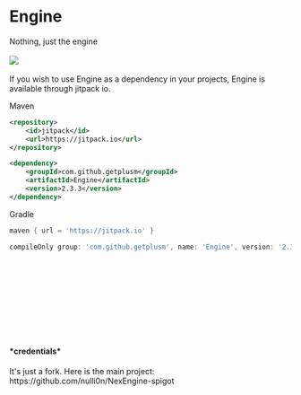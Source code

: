 # Engine
Nothing, just the engine
<br><br>
[![](https://jitpack.io/v/getplusm/Engine.svg)](https://jitpack.io/#getplusm/Engine)
<br><br>
If you wish to use Engine as a dependency in your projects, Engine is available through jitpack io.

Maven
```xml
<repository>
    <id>jitpack</id>
    <url>https://jitpack.io</url>
</repository>

<dependency>
    <groupId>com.github.getplusm</groupId>
    <artifactId>Engine</artifactId>
    <version>2.3.3</version>
</dependency>
```
Gradle
```gradle
maven { url = 'https://jitpack.io' }

compileOnly group: 'com.github.getplusm', name: 'Engine', version: '2.3.3'
```

<br><br><br><br><br><br><br><br>

<h4>*credentials*</h4>
It's just a fork. Here is the main project:
<br>
https://github.com/nulli0n/NexEngine-spigot
